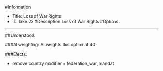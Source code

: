 #Information
 - Title: Loss of War Rights
 - ID: lake.23
#Description
Loss of War Rights
#Options

___
##Understood.

###AI weighting:
AI weights this option at 40


###Efects:<ul><li>remove country modifier = federation_war_mandat</li></ul>
